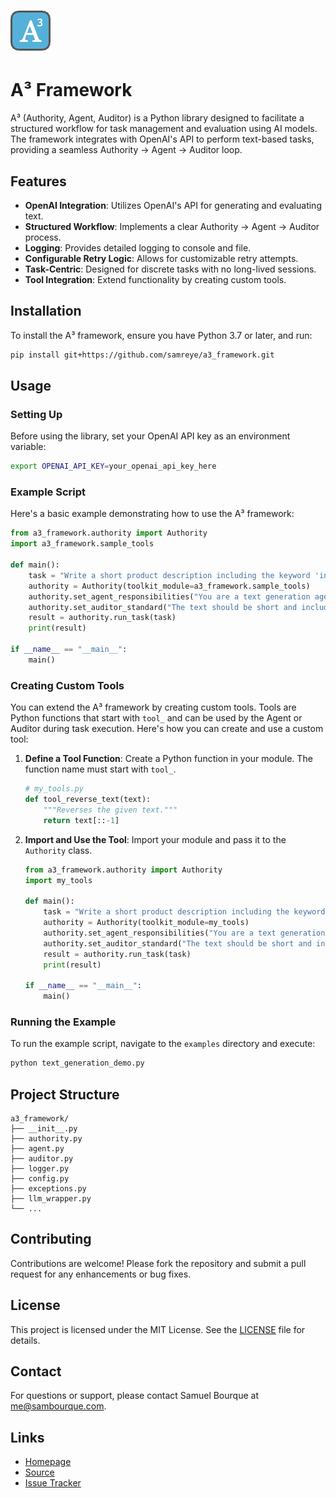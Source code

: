 # ![A³ Framework Logo](a3-logo.png)

# A³ Framework

A³ (Authority, Agent, Auditor) is a Python library designed to facilitate a structured workflow for task management and evaluation using AI models. The framework integrates with OpenAI's API to perform text-based tasks, providing a seamless Authority → Agent → Auditor loop.

## Features

- **OpenAI Integration**: Utilizes OpenAI's API for generating and evaluating text.
- **Structured Workflow**: Implements a clear Authority → Agent → Auditor process.
- **Logging**: Provides detailed logging to console and file.
- **Configurable Retry Logic**: Allows for customizable retry attempts.
- **Task-Centric**: Designed for discrete tasks with no long-lived sessions.
- **Tool Integration**: Extend functionality by creating custom tools.

## Installation

To install the A³ framework, ensure you have Python 3.7 or later, and run:

```bash
pip install git+https://github.com/samreye/a3_framework.git
```

## Usage

### Setting Up

Before using the library, set your OpenAI API key as an environment variable:

```bash
export OPENAI_API_KEY=your_openai_api_key_here
```

### Example Script

Here's a basic example demonstrating how to use the A³ framework:

```python
from a3_framework.authority import Authority
import a3_framework.sample_tools

def main():
    task = "Write a short product description including the keyword 'innovative' in reverse."
    authority = Authority(toolkit_module=a3_framework.sample_tools)
    authority.set_agent_responsibilities("You are a text generation agent. You generate a message based on the task, then you reverse it using a tool.")
    authority.set_auditor_standard("The text should be short and include the keyword 'innovative'. And should be reversed.")
    result = authority.run_task(task)
    print(result)

if __name__ == "__main__":
    main()
```

### Creating Custom Tools

You can extend the A³ framework by creating custom tools. Tools are Python functions that start with `tool_` and can be used by the Agent or Auditor during task execution. Here's how you can create and use a custom tool:

1. **Define a Tool Function**: Create a Python function in your module. The function name must start with `tool_`.

   ```python
   # my_tools.py
   def tool_reverse_text(text):
       """Reverses the given text."""
       return text[::-1]
   ```

2. **Import and Use the Tool**: Import your module and pass it to the `Authority` class.

   ```python
   from a3_framework.authority import Authority
   import my_tools

   def main():
       task = "Write a short product description including the keyword 'innovative' in reverse."
       authority = Authority(toolkit_module=my_tools)
       authority.set_agent_responsibilities("You are a text generation agent. You generate a message based on the task, then you reverse it using a tool.")
       authority.set_auditor_standard("The text should be short and include the keyword 'innovative'. And should be reversed.")
       result = authority.run_task(task)
       print(result)

   if __name__ == "__main__":
       main()
   ```

### Running the Example

To run the example script, navigate to the `examples` directory and execute:

```bash
python text_generation_demo.py
```

## Project Structure

```
a3_framework/
├── __init__.py
├── authority.py
├── agent.py
├── auditor.py
├── logger.py
├── config.py
├── exceptions.py
├── llm_wrapper.py
└── ...
```

## Contributing

Contributions are welcome! Please fork the repository and submit a pull request for any enhancements or bug fixes.

## License

This project is licensed under the MIT License. See the [LICENSE](LICENSE) file for details.

## Contact

For questions or support, please contact Samuel Bourque at [me@sambourque.com](mailto:me@sambourque.com).

## Links

- [Homepage](https://github.com/samreye/a3_framework)
- [Source](https://github.com/samreye/a3_framework)
- [Issue Tracker](https://github.com/samreye/a3_framework/issues) 